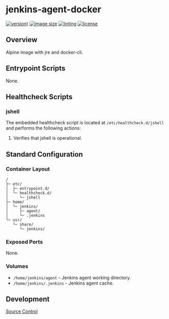 # jenkins-agent-docker

[![version)](https://img.shields.io/docker/v/crashvb/jenkins-agent/latest)](https://hub.docker.com/repository/docker/crashvb/jenkins-agent)
[![image size](https://img.shields.io/docker/image-size/crashvb/jenkins-agent/latest)](https://hub.docker.com/repository/docker/crashvb/jenkins-agent)
[![linting](https://img.shields.io/badge/linting-hadolint-yellow)](https://github.com/hadolint/hadolint)
[![license](https://img.shields.io/github/license/crashvb/jenkins-agent-docker.svg)](https://github.com/crashvb/jenkins-agent-docker/blob/master/LICENSE.md)

## Overview

Alpine image with jre and docker-cli.

## Entrypoint Scripts

None.

## Healthcheck Scripts

### jshell

The embedded healthcheck script is located at `/etc/healthcheck.d/jshell` and performs the following actions:

1. Verifies that jshell is operational.

## Standard Configuration

### Container Layout

```
/
├─ etc/
│  ├─ entrypoint.d/
│  └─ healthcheck.d/
│     └─ jshell
├─ home/
│  └─ jenkins/
│     ├─ agent/
│     └─ .jenkins
└─ usr/
   └─ share/
      └─ jenkins/
```

### Exposed Ports

None.

### Volumes

* `/home/jenkins/agent` - Jenkins agent working directory.
* `/home/jenkins/.jenkins` - Jenkins agent cache.

## Development

[Source Control](https://github.com/crashvb/jenkins-agent-docker)

